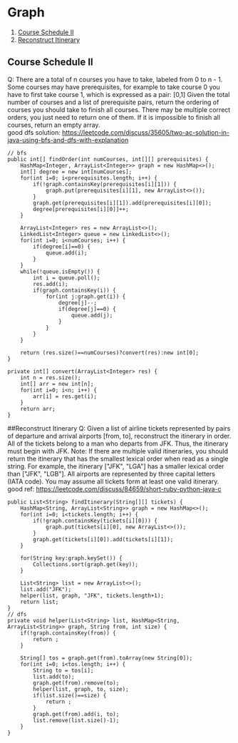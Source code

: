 # Graph

1. [Course Schedule II](#course-schedule-ii)
2. [Reconstruct Itinerary](#reconstruct-itinerary)

## Course Schedule II
Q: There are a total of n courses you have to take, labeled from 0 to n - 1. Some courses may have prerequisites, for example to take course 0 you have to first take course 1, which is expressed as a pair: [0,1] Given the total number of courses and a list of prerequisite pairs, return the ordering of courses you should take to finish all courses. There may be multiple correct orders, you just need to return one of them. If it is impossible to finish all courses, return an empty array.    
good dfs solution: https://leetcode.com/discuss/35605/two-ac-solution-in-java-using-bfs-and-dfs-with-explanation   
```
// bfs
public int[] findOrder(int numCourses, int[][] prerequisites) {
    HashMap<Integer, ArrayList<Integer>> graph = new HashMap<>();
    int[] degree = new int[numCourses];
    for(int i=0; i<prerequisites.length; i++) {
        if(!graph.containsKey(prerequisites[i][1])) {
            graph.put(prerequisites[i][1], new ArrayList<>());
        }
        graph.get(prerequisites[i][1]).add(prerequisites[i][0]);
        degree[prerequisites[i][0]]++;
    }
    
    ArrayList<Integer> res = new ArrayList<>();
    LinkedList<Integer> queue = new LinkedList<>();
    for(int i=0; i<numCourses; i++) {
        if(degree[i]==0) {
            queue.add(i);
        }
    }
    while(!queue.isEmpty()) {
        int i = queue.poll();
        res.add(i);
        if(graph.containsKey(i)) {
            for(int j:graph.get(i)) {
                degree[j]--;
                if(degree[j]==0) {
                    queue.add(j);
                }
            }
        }
    }
    
    return (res.size()==numCourses)?convert(res):new int[0];
}

private int[] convert(ArrayList<Integer> res) {
    int n = res.size();
    int[] arr = new int[n];
    for(int i=0; i<n; i++) {
        arr[i] = res.get(i);
    }
    return arr;
}
```

##Reconstruct Itinerary
Q: Given a list of airline tickets represented by pairs of departure and arrival airports [from, to], reconstruct the itinerary in order. All of the tickets belong to a man who departs from JFK. Thus, the itinerary must begin with JFK. Note: If there are multiple valid itineraries, you should return the itinerary that has the smallest lexical order when read as a single string. For example, the itinerary ["JFK", "LGA"] has a smaller lexical order than ["JFK", "LGB"]. All airports are represented by three capital letters (IATA code). You may assume all tickets form at least one valid itinerary.   
good ref: https://leetcode.com/discuss/84659/short-ruby-python-java-c   
```
public List<String> findItinerary(String[][] tickets) {
    HashMap<String, ArrayList<String>> graph = new HashMap<>();
    for(int i=0; i<tickets.length; i++) {
        if(!graph.containsKey(tickets[i][0])) {
            graph.put(tickets[i][0], new ArrayList<>());
        }
        graph.get(tickets[i][0]).add(tickets[i][1]);
    }
    
    for(String key:graph.keySet()) {
        Collections.sort(graph.get(key));
    }
    
    List<String> list = new ArrayList<>();
    list.add("JFK");
    helper(list, graph, "JFK", tickets.length+1);
    return list;
}
// dfs
private void helper(List<String> list, HashMap<String, ArrayList<String>> graph, String from, int size) {
    if(!graph.containsKey(from)) {
        return ;
    }
    
    String[] tos = graph.get(from).toArray(new String[0]);
    for(int i=0; i<tos.length; i++) {
        String to = tos[i];
        list.add(to);
        graph.get(from).remove(to);
        helper(list, graph, to, size);
        if(list.size()==size) {
            return ;
        }
        graph.get(from).add(i, to);
        list.remove(list.size()-1);
    }
}
```




